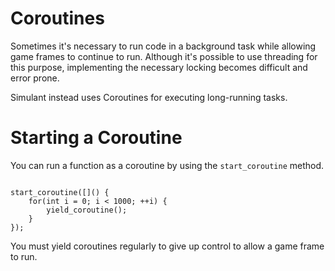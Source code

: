 # Coroutines

Sometimes it's necessary to run code in a background task while allowing game frames to continue to run. Although it's possible to use threading for this purpose, implementing the necessary locking becomes difficult and error prone.

Simulant instead uses Coroutines for executing long-running tasks.

# Starting a Coroutine

You can run a function as a coroutine by using the `start_coroutine` method.

```

start_coroutine([]() { 
    for(int i = 0; i < 1000; ++i) {
    	yield_coroutine();
    }
});

```

You must yield coroutines regularly to give up control to allow a game frame to run.
